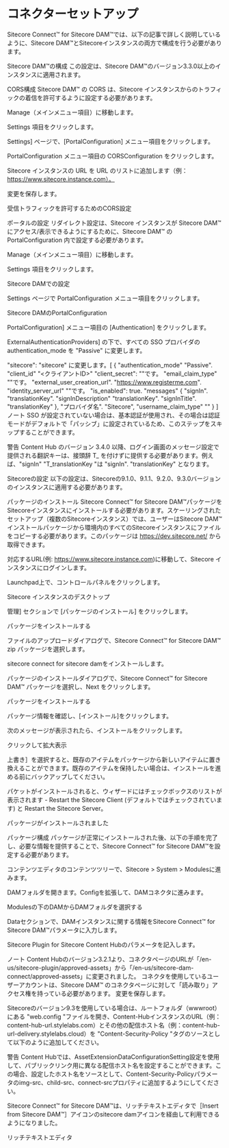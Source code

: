 # コネクターセットアップ

Sitecore Connect™ for Sitecore DAM™では、以下の記事で詳しく説明しているように、Sitecore DAM™とSitecoreインスタンスの両方で構成を行う必要があります。

Sitecore DAM™の構成
この設定は、Sitecore DAM™のバージョン3.3.0以上のインスタンスに適用されます。

CORS構成
Sitecore DAM™ の CORS は、Sitecore インスタンスからのトラフィックの着信を許可するように設定する必要があります。

Manage（メインメニュー項目）に移動します。

Settings 項目をクリックします。

Settings] ページで、[PortalConfiguration] メニュー項目をクリックします。

PortalConfiguration メニュー項目の CORSConfiguration をクリックします。

Sitecore インスタンスの URL を URL のリストに追加します（例：https://www.sitecore.instance.com）。

変更を保存します。

受信トラフィックを許可するためのCORS設定

ポータルの設定
リダイレクト設定は、Sitecore インスタンスが Sitecore DAM™ にアクセス/表示できるようにするために、Sitecore DAM™ の PortalConfiguration 内で設定する必要があります。

Manage（メインメニュー項目）に移動します。

Settings 項目をクリックします。

Sitecore DAMでの設定 

Settings ページで PortalConfiguration メニュー項目をクリックします。

Sitecore DAMのPortalConfiguration

PortalConfiguration] メニュー項目の [Authentication] をクリックします。

ExternalAuthenticationProviders] の下で、すべての SSO プロバイダの authentication_mode を "Passive" に変更します。

"sitecore": "sitecore" に変更します。[
   {
     "authentication_mode" "Passive".
     "client_id" "<クライアントID>"
     "client_secret": "<ClientSecret>"です。
     "email_claim_type" "<ClaimTypeOverride>"です。
     "external_user_creation_url". "https://www.registerme.com".
     "identity_server_url" "<URL>"です。
     "is_enabled": true.
     "messages" {
       "signIn". "translationKey".
       "signInDescription" "translationKey".
       "signInTitle". "translationKey"
     },
     "プロバイダ名". "Sitecore",
     "username_claim_type" "<ClaimTypeOverride>"
   }
 ]
ノート
SSO が設定されていない場合は、基本認証が使用され、その場合は認証モードがデフォルトで「パッシブ」に設定されているため、このステップをスキップすることができます。

警告
Content Hub のバージョン 3.4.0 以降、ログイン画面のメッセージ設定で提供される翻訳キーは、接頭辞 T_ を付けずに提供する必要があります。例えば、"signIn" "T_translationKey "は "signIn". "translationKey" となります。

Sitecoreの設定
以下の設定は、Sitecoreの9.1.0、9.1.1、9.2.0、9.3.0バージョンのインスタンスに適用する必要があります。

パッケージのインストール
Sitecore Connect™ for Sitecore DAM™パッケージをSitecoreインスタンスにインストールする必要があります。スケーリングされたセットアップ（複数のSitecoreインスタンス）では、ユーザーはSitecore DAM™インストールパッケージから環境内のすべてのSitecoreインスタンスにファイルをコピーする必要があります。このパッケージは https://dev.sitecore.net/ から取得できます。

対応するURL(例: https://www.sitecore.instance.com)に移動して、Sitecore インスタンスにログインします。

Launchpad上で、コントロールパネルをクリックします。

Sitecore インスタンスのデスクトップ

管理] セクションで [パッケージのインストール] をクリックします。

パッケージをインストールする

ファイルのアップロードダイアログで、Sitecore Connect™ for Sitecore DAM™ zip パッケージを選択します。

sitecore connect for sitecore damをインストールします。

パッケージのインストールダイアログで、Sitecore Connect™ for Sitecore DAM™ パッケージを選択し、Next をクリックします。

パッケージをインストールする

パッケージ情報を確認し、[インストール]をクリックします。

次のメッセージが表示されたら、インストールをクリックします。

クリックして拡大表示

上書き］を選択すると、既存のアイテムをパッケージから新しいアイテムに置き換えることができます。既存のアイテムを保持したい場合は、インストールを進める前にバックアップしてください。

パケットがインストールされると、ウィザードにはチェックボックスのリストが表示されます - Restart the Sitecore Client (デフォルトではチェックされています) と Restart the Sitecore Server。

パッケージがインストールされました

パッケージ構成
パッケージが正常にインストールされた後、以下の手順を完了し、必要な情報を提供することで、Sitecore Connect™ for Sitecore DAM™を設定する必要があります。

コンテンツエディタのコンテンツツリーで、Sitecore > System > Modulesに進みます。

DAMフォルダを開きます。Configを拡張して、DAMコネクタに進みます。

Modulesの下のDAMからDAMフォルダを選択する

Dataセクションで、DAMインスタンスに関する情報をSitecore Connect™ for Sitecore DAM™パラメータに入力します。

Sitecore Plugin for Sitecore Content Hubのパラメータを記入します。

ノート
Content Hubのバージョン3.2.1より、コネクタページのURLが「/en-us/sitecore-plugin/approved-assets」から「/en-us/sitecore-dam-connect/approved-assets」に変更されました。
コネクタを使用しているユーザーアカウントは、Sitecore DAM™ のコネクタページに対して「読み取り」アクセス権を持っている必要があります。
変更を保存します。

Sitecoreのバージョン9.3を使用している場合は、ルートフォルダ（wwwroot）にある "web.config "ファイルを開き、Content-HubインスタンスのURL（例：content-hub-url.stylelabs.com）とその他の配信ホスト名（例：content-hub-url-delivery.stylelabs.cloud）を "Content-Security-Policy "タグのソースとして以下のように追加してください。

<add name="Content-Security-Policy" value="default-src 'self' 'unsafe-inline' 'unsafe-eval' https://apps.sitecore.net; img-src 'self' data https://content-hub-url.stylelabs.com/ https://content-hub-url-delivery.stylelabs.cloud/ https://content-hub-url.stylelabs.com/; style-src 'self' 'unsafe-inline' https://fonts.googleapis.com; font-src 'self' 'unsafe-inline' https://fonts.gstatic.com; upgrade-insecure-requests; block-all-mixed-content; child-src 'self' https://content-hub-url-delivery.stylelabs.cloud/ https://content-hub-url.stylelabs.com/ https://content-hub-url-delivery.stylelabs.cloud/; connect-src 'self' https://content-hub-url-delivery.stylelabs.cloud/ https://content-hub-url-delivery.stylelabs.cloud/; />" />
警告
Content Hubでは、AssetExtensionDataConfigurationSetting設定を使用して、パブリックリンク用に異なる配信ホスト名を設定することができます。この場合、設定したホスト名をソースとして、Content-Security-Policyパラメータのimg-src、child-src、connect-srcプロパティに追加するようにしてください。

Sitecore Connect™ for Sitecore DAM™は、リッチテキストエディタで［Insert from Sitecore DAM™］アイコンのsitecore damアイコンを経由して利用できるようになりました。

リッチテキストエディタ

